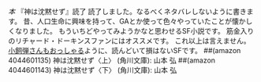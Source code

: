 *本* 『神は沈黙せず』読了
読了しました。なるべくネタバレしないように書きます。
昔、人口生命に興味を持って、GAとか使って色々やっていたことが懐かしくなりました。
もういちどやってみようかなと思わせるSF小説です。
筋金入りのリチャード・ドーキンスファンにはオススメです。
これ以上は言えません。[小飼弾さんもおっしゃる](http://blog.livedoor.jp/dankogai/archives/50702554.html)ように、読んどいて損はないSFです。
 ##(amazon 4044601135)  神は沈黙せず〈上〉 (角川文庫): 山本 弘
 ##(amazon 4044601143)  神は沈黙せず〈下〉 (角川文庫): 山本 弘

